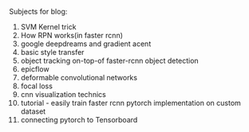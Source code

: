 
Subjects for blog:
1. SVM Kernel trick
2. How RPN works(in faster rcnn)
3. google deepdreams and gradient acent
4. basic style transfer
5. object tracking on-top-of faster-rcnn object detection
6. epicflow 
7. deformable convolutional networks
8. focal loss
9. cnn visualization technics
10. tutorial - easily train faster rcnn pytorch implementation on custom dataset
11. connecting pytorch to Tensorboard
